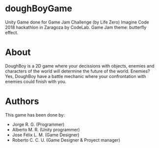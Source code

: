 # doughBoyGame
Unity Game done for Game Jam Challenge (by Life Zero) Imagine Code 2018 hackathlon in Zaragoza by CodeLab. Game Jam theme: butterfly effect.

# About
DoughBoy is a 2D game where your decissions with objects, enemies and characters of the world will determine the future of the world. Enemies? Yes, DoughBoy have a battle mechanic where your confrontation with enemies could finish with you.

# Authors
This game has been done by:
- Jorge R. G. (Programmer)
- Alberto M. R. (Unity programmer)
- Jose Félix L. M. (Game Designer)
- Roberto C. C. U. (Game Designer & Proyect manager)

